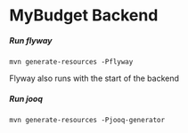 # MyBudget Backend

##### Run flyway
```mvn generate-resources -Pflyway```

Flyway also runs with the start of the backend

##### Run jooq
```mvn generate-resources -Pjooq-generator```
